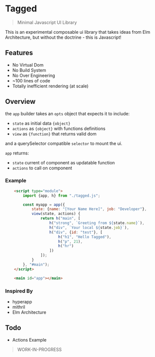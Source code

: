 # Tagged

> Minimal Javascript UI Library

This is an experimental composable ui library that takes ideas from Elm Architecture, but without the doctrine - this is Javascript!

## Features
- No Virtual Dom
- No Build System
- No Over Engineering
- ~100 lines of code
- Totally inefficient rendering (at scale)

## Overview

the `app` builder takes an `opts` object that expects it to include:

- `state` as initial data `{object}`
- `actions` as `{object}` with functions definitions
- `view` as `{function}` that returns valid dom

and a querySelector compatible `selector` to mount the ui.

`app` returns:

- `state` current of component as updatable function
- `actions` to call on component

### Example

```html
    <script type="module">
        import {app, h} from "./tagged.js";

        const myapp = app({
            state: {name: "[Your Name Here]", job: "Developer"},
            view(state, actions) {
                return h("main", [
                    h("strong", `Greeting from ${state.name}`),
                    h("div", `Your local ${state.job}`),
                    h("div", {id: "test"}, [
                        h("h1", "Hello Tagged"),
                        h("p", 21),
                        h("hr")
                    ])
                ]);
            }
        }, "#main");
    </script>

    <main id="app"></main>
```

### Inspired By

- hyperapp
- mithril
- Elm Architecture

## Todo

- Actions Example

> WORK-IN-PROGRESS
